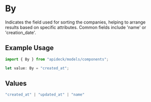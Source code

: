 # By

Indicates the field used for sorting the companies, helping to arrange results based on specific attributes. Common fields include 'name' or 'creation_date'.

## Example Usage

```typescript
import { By } from "apideck/models/components";

let value: By = "created_at";
```

## Values

```typescript
"created_at" | "updated_at" | "name"
```